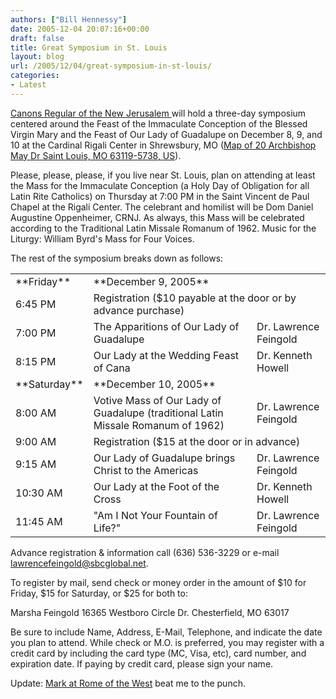```yaml
---
authors: ["Bill Hennessy"]
date: 2005-12-04 20:07:16+00:00
draft: false
title: Great Symposium in St. Louis
layout: blog
url: /2005/12/04/great-symposium-in-st-louis/
categories:
- Latest
---
```


[Canons Regular of the New Jerusalem ](https://www.canonsregular.com/)will hold a three-day symposium centered around the Feast of the Immaculate Conception of the Blessed Virgin Mary and the Feast of Our Lady of Guadalupe on December 8, 9, and 10 at the Cardinal Rigali Center in Shrewsbury, MO ([Map of 20 Archbishop May Dr Saint Louis, MO 63119-5738, US](https://www.mapquest.com/maps/map.adp?address=20%20Archbishop%20May%20Dr&city=Saint%20Louis&state=MO&zipcode=63119%2d5738&country=US&title=20%20Archbishop%20May%20Dr%20Saint%20Louis%2c%20MO%2063119%2d5738%2c%20US&cid=lfmaplink2)).

Please, please, please, if you live near St. Louis, plan on attending at least the Mass for the Immaculate Conception (a Holy Day of Obligation for all Latin Rite Catholics) on Thursday at 7:00 PM in the Saint Vincent de Paul Chapel at the Rigali Center.  The celebrant and homilist will be Dom Daniel Augustine Oppenheimer, CRNJ.  As always, this Mass will be celebrated according to the Traditional Latin Missale Romanum of 1962.  Music for the Liturgy:  William Byrd's Mass for Four Voices.

The rest of the symposium breaks down as follows:

<table >
<tr >

<td >**Friday**
</td>
<td colspan="2" >**December 9, 2005**
</td>
</tr>
<tr >

<td >6:45 PM
</td>
<td colspan="2" >Registration ($10 payable at the door or by advance purchase)
</td>
</tr>
<tr >

<td >7:00 PM
</td>
<td >The Apparitions of Our Lady of Guadalupe
</td>
<td >Dr. Lawrence Feingold
</td>
</tr>
<tr >

<td >8:15  PM
</td>
<td >Our Lady at the Wedding Feast of Cana
</td>
<td >Dr. Kenneth Howell
</td>
</tr>
<tr >

<td >**Saturday**
</td>
<td colspan="2" >**December 10, 2005**
</td>
</tr>
<tr >

<td >8:00 AM
</td>
<td >Votive Mass of Our Lady of Guadalupe (traditional Latin Missale Romanum of 1962)
</td>
<td >Dr. Lawrence Feingold
</td>
</tr>
<tr >

<td >9:00 AM
</td>
<td colspan="2" >Registration ($15 at the door or in advance)
</td>
</tr><tr >

<td >9:15 AM
</td>
<td >Our Lady of Guadalupe brings Christ to the Americas
</td>
<td >Dr. Lawrence Feingold
</td>
</tr>
<tr >

<td >10:30 AM
</td>
<td >Our Lady at the Foot of the Cross
</td>
<td >Dr. Kenneth Howell
</td>
</tr>
<tr >

<td >11:45 AM
</td>
<td >"Am I Not Your Fountain of Life?"
</td>
<td >Dr. Lawrence Feingold
</td>
</tr>
</table>

Advance registration & information call (636) 536-3229 or e-mail [lawrencefeingold@sbcglobal.net](mailto:lawrencefeingold@sbcglobal.net).

To register by mail, send check or money order in the amount of $10 for Friday, $15 for Saturday, or $25 for both to:

Marsha Feingold
16365 Westboro Circle Dr.
Chesterfield, MO 63017

Be sure to include Name, Address, E-Mail, Telephone, and indicate the date you plan to attend.  While check or M.O. is preferred, you may register with a credit card by including the card type (MC, Visa, etc),  card number, and expiration date.  If paying by credit card, please sign your name.

Update:  [Mark at Rome of the West](https://saint-louis.blogspot.com/2005/11/canons-regular-of-new-jerusalem-to.html) beat me to the punch. 
